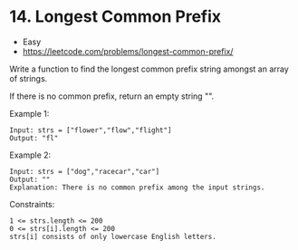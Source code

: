 # 14. Longest Common Prefix
- Easy
- https://leetcode.com/problems/longest-common-prefix/

Write a function to find the longest common prefix string amongst an array of strings.

If there is no common prefix, return an empty string "".

Example 1:

```
Input: strs = ["flower","flow","flight"]
Output: "fl"
```

Example 2:

```
Input: strs = ["dog","racecar","car"]
Output: ""
Explanation: There is no common prefix among the input strings.
``` 

Constraints:

```
1 <= strs.length <= 200
0 <= strs[i].length <= 200
strs[i] consists of only lowercase English letters.
```
